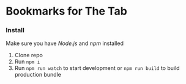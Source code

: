 # Bookmarks for The Tab

### Install

Make sure you have *Node.js* and *npm* installed

1. Clone repo
2. Run `npm i`
3. Run `npm run watch` to start development or `npm run build` to build production bundle
